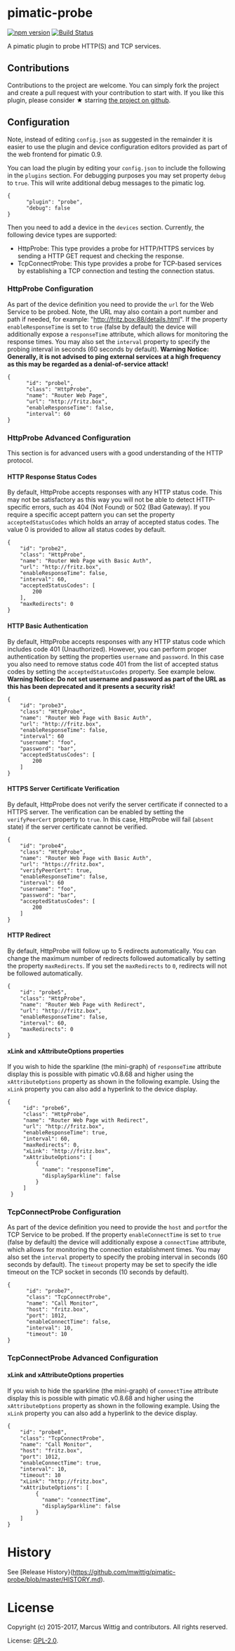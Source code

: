 # pimatic-probe

[![npm version](https://badge.fury.io/js/pimatic-probe.svg)](http://badge.fury.io/js/pimatic-probe)
[![Build Status](https://travis-ci.org/mwittig/pimatic-probe.svg?branch=master)](https://travis-ci.org/mwittig/pimatic-probe)

A pimatic plugin to probe HTTP(S) and TCP services.

## Contributions

Contributions to the project are  welcome. You can simply fork the project and create a pull request with 
your contribution to start with. If you like this plugin, please consider &#x2605; starring 
[the project on github](https://github.com/mwittig/pimatic-probe).

## Configuration

Note, instead of editing `config.json` as suggested in the remainder it is easier to use the plugin and device 
configuration editors provided as part of the web frontend for pimatic 0.9.

You can load the plugin by editing your `config.json` to include the following in the `plugins` section. For debugging 
purposes you may set property `debug` to `true`. This will write additional debug messages to the pimatic log. 

    {
          "plugin": "probe",
          "debug": false
    }

Then you need to add a device in the `devices` section. Currently, the following device types are supported:

* HttpProbe: This type provides a probe for HTTP/HTTPS services by sending a HTTP GET request and checking the response.
* TcpConnectProbe: This type provides a probe for TCP-based services by establishing a TCP connection and testing the 
  connection status.

### HttpProbe Configuration

As part of the device definition you need to provide the `url` for the Web Service to be probed. Note, the URL may also
 contain a port number and path if needed, for example: "http://fritz.box:88/details.html". If the property
`enableResponseTime` is set to `true` (false by default) the device will additionally expose a `responseTime` attribute,
 which allows for monitoring the response times. You may also set the `interval` property to specify the probing 
 interval in seconds (60 seconds by default). **Warning Notice: Generally, it is not advised to ping external services 
 at a high frequency as this may be regarded as a denial-of-service attack!**

    {
          "id": "probel",
          "class": "HttpProbe",
          "name": "Router Web Page",
          "url": "http://fritz.box",
          "enableResponseTime": false,
          "interval": 60
    }

### HttpProbe Advanced Configuration

This section is for advanced users with a good understanding of the HTTP protocol.

#### HTTP Response Status Codes

By default, HttpProbe accepts responses with any HTTP status code. This may not be satisfactory as this way you will 
 not be able to detect HTTP-specific errors, such as 404 (Not Found) or 502 (Bad Gateway). If you require a specific 
 accept pattern you can set the property `acceptedStatusCodes` which holds an array of accepted status codes. The 
 value 0 is provided to allow all status codes by default. 

    {
        "id": "probe2",
        "class": "HttpProbe",
        "name": "Router Web Page with Basic Auth",
        "url": "http://fritz.box",
        "enableResponseTime": false,
        "interval": 60,
        "acceptedStatusCodes": [
            200
        ],
        "maxRedirects": 0
    }

#### HTTP Basic Authentication

By default, HttpProbe accepts responses with any HTTP status code which includes code 401 (Unauthorized). However, you 
 can perform proper authentication by setting the properties `username` and `password`. In this case you also need to 
 remove status code 401 from the list of accepted status codes by setting the `acceptedStatusCodes` property. See 
 example below. **Warning Notice: Do not set username and password as part of the URL as this has been deprecated 
 and it presents a security risk!** 

    {
        "id": "probe3",
        "class": "HttpProbe",
        "name": "Router Web Page with Basic Auth",
        "url": "http://fritz.box",
        "enableResponseTime": false,
        "interval": 60
        "username": "foo",
        "password": "bar",
        "acceptedStatusCodes": [
            200
        ]
    }

#### HTTPS Server Certificate Verification

By default, HttpProbe does not verify the server certificate if connected to a HTTPS server. The verification can be 
 enabled by setting the `verifyPeerCert` property to `true`. In this case, HttpProbe will fail (`absent` state) if the 
 server certificate cannot be verified.

    {
        "id": "probe4",
        "class": "HttpProbe",
        "name": "Router Web Page with Basic Auth",
        "url": "https://fritz.box",
        "verifyPeerCert": true,
        "enableResponseTime": false,
        "interval": 60
        "username": "foo",
        "password": "bar",
        "acceptedStatusCodes": [
            200
        ]
    }
 
#### HTTP Redirect

By default, HttpProbe will follow up to 5 redirects automatically. You can change the maximum number of redirects 
 followed automatically by setting the property `maxRedirects`. If you set the `maxRedirects` to `0`, redirects will
 not be followed automatically. 

    {
        "id": "probe5",
        "class": "HttpProbe",
        "name": "Router Web Page with Redirect",
        "url": "http://fritz.box",
        "enableResponseTime": false,
        "interval": 60,
        "maxRedirects": 0
    }
    
#### xLink and xAttributeOptions properties

If you wish to hide the sparkline (the mini-graph) of `responseTime` attribute display this is possible with 
 pimatic v0.8.68 and higher using the  `xAttributeOptions` property as shown in the following example. Using the 
 `xLink` property you can also add a hyperlink to the device display.
 
    {
         "id": "probe6",
         "class": "HttpProbe",
         "name": "Router Web Page with Redirect",
         "url": "http://fritz.box",
         "enableResponseTime": true,
         "interval": 60,
         "maxRedirects": 0,
         "xLink": "http://fritz.box",
         "xAttributeOptions": [
             {
               "name": "responseTime",
               "displaySparkline": false
             }
         ]
     }

### TcpConnectProbe Configuration

As part of the device definition you need to provide the `host` and `port`for the TCP Service to be probed. If the 
 property `enableConnectTime` is set to `true` (false by default) the device will additionally expose a `connectTime` 
 attribute, which allows for monitoring the connection establishment times. You may also set the `interval` property 
 to specify the probing interval in seconds (60 seconds by default). The `timeout` property may be set to specify
 the idle timeout on the TCP socket in seconds (10 seconds by default).
 
    {
          "id": "probe7",
          "class": "TcpConnectProbe",
          "name": "Call Monitor",
          "host": "fritz.box",
          "port": 1012,
          "enableConnectTime": false,
          "interval": 10,
          "timeout": 10
    }
    
### TcpConnectProbe Advanced Configuration

#### xLink and xAttributeOptions properties

If you wish to hide the sparkline (the mini-graph) of `connectTime` attribute display this is possible with 
 pimatic v0.8.68 and higher using the `xAttributeOptions` property as shown in the following example. Using the 
 `xLink` property you can also add a hyperlink to the device display.
 
    {
        "id": "probe8",
        "class": "TcpConnectProbe",
        "name": "Call Monitor",
        "host": "fritz.box",
        "port": 1012,
        "enableConnectTime": true,
        "interval": 10,
        "timeout": 10
        "xLink": "http://fritz.box",
        "xAttributeOptions": [
             {
               "name": "connectTime",
               "displaySparkline": false
             }
        ]
    }

# History

See [Release History}(https://github.com/mwittig/pimatic-probe/blob/master/HISTORY.md).

# License 

Copyright (c) 2015-2017, Marcus Wittig and contributors.
All rights reserved.

License: [GPL-2.0](https://github.com/mwittig/pimatic-probe/blob/master/LICENSE).

